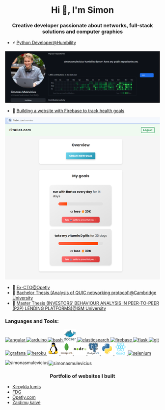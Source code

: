 <h1 align="center">Hi 👋, I'm Simon</h1>
<h3 align="center">Creative developer passionate about networks, full-stack solutions and computer graphics</h3>

- ⚡ [Python Developer@Humbility](https://github.com/simonasmulevicius-humbility)
<p align="center">
  <a href="https://github.com/simonasmulevicius-humbility">
    <img src="./photos/work_on_other_accounts.png" width="1200" title="my commit streak at Humbility">
  </a>
</p>

- 🥦 [Building a website with Firebase to track health goals](https://fitabet.com/)
<p align="center">
  <a href="https://fitabet.com/">
    <img src="./photos/fitabet_com.png" width="600" title="my Firebase website">
  </a>
</p>

- 🐶 [Ex-CTO@Opetly](https://github.com/Opetly)
- 📙 [Bachelor Thesis (Analysis of QUIC networking protocol)@Cambridge University](https://github.com/simonasmulevicius/Part-II-Dissertation-document-sm2354)
- 📘 [Master Thesis (INVESTORS’ BEHAVIOUR ANALYSIS IN PEER-TO-PEER (P2P) LENDING PLATFORMS)@ISM University](./master_thesis.pdf)

<h3 align="left">Languages and Tools:</h3>
<p align="left"> <a href="https://angular.io" target="_blank" rel="noreferrer"> <img src="https://angular.io/assets/images/logos/angular/angular.svg" alt="angular" width="40" height="40"/> </a> <a href="https://www.arduino.cc/" target="_blank" rel="noreferrer"> <img src="https://cdn.worldvectorlogo.com/logos/arduino-1.svg" alt="arduino" width="40" height="40"/> </a> <a href="https://www.gnu.org/software/bash/" target="_blank" rel="noreferrer"> <img src="https://www.vectorlogo.zone/logos/gnu_bash/gnu_bash-icon.svg" alt="bash" width="40" height="40"/> </a> <a href="https://www.docker.com/" target="_blank" rel="noreferrer"> <img src="https://raw.githubusercontent.com/devicons/devicon/master/icons/docker/docker-original-wordmark.svg" alt="docker" width="40" height="40"/> </a> <a href="https://www.elastic.co" target="_blank" rel="noreferrer"> <img src="https://www.vectorlogo.zone/logos/elastic/elastic-icon.svg" alt="elasticsearch" width="40" height="40"/> </a> <a href="https://firebase.google.com/" target="_blank" rel="noreferrer"> <img src="https://www.vectorlogo.zone/logos/firebase/firebase-icon.svg" alt="firebase" width="40" height="40"/> </a> <a href="https://flask.palletsprojects.com/" target="_blank" rel="noreferrer"> <img src="https://www.vectorlogo.zone/logos/pocoo_flask/pocoo_flask-icon.svg" alt="flask" width="40" height="40"/> </a> <a href="https://git-scm.com/" target="_blank" rel="noreferrer"> <img src="https://www.vectorlogo.zone/logos/git-scm/git-scm-icon.svg" alt="git" width="40" height="40"/> </a> <a href="https://grafana.com" target="_blank" rel="noreferrer"> <img src="https://www.vectorlogo.zone/logos/grafana/grafana-icon.svg" alt="grafana" width="40" height="40"/> </a> <a href="https://heroku.com" target="_blank" rel="noreferrer"> <img src="https://www.vectorlogo.zone/logos/heroku/heroku-icon.svg" alt="heroku" width="40" height="40"/> </a> <a href="https://www.linux.org/" target="_blank" rel="noreferrer"> <img src="https://raw.githubusercontent.com/devicons/devicon/master/icons/linux/linux-original.svg" alt="linux" width="40" height="40"/> </a> <a href="https://www.mongodb.com/" target="_blank" rel="noreferrer"> <img src="https://raw.githubusercontent.com/devicons/devicon/master/icons/mongodb/mongodb-original-wordmark.svg" alt="mongodb" width="40" height="40"/> </a> <a href="https://nodejs.org" target="_blank" rel="noreferrer"> <img src="https://raw.githubusercontent.com/devicons/devicon/master/icons/nodejs/nodejs-original-wordmark.svg" alt="nodejs" width="40" height="40"/> </a> <a href="https://www.postgresql.org" target="_blank" rel="noreferrer"> <img src="https://raw.githubusercontent.com/devicons/devicon/master/icons/postgresql/postgresql-original-wordmark.svg" alt="postgresql" width="40" height="40"/> </a> <a href="https://www.python.org" target="_blank" rel="noreferrer"> <img src="https://raw.githubusercontent.com/devicons/devicon/master/icons/python/python-original.svg" alt="python" width="40" height="40"/> </a> <a href="https://reactjs.org/" target="_blank" rel="noreferrer"> <img src="https://raw.githubusercontent.com/devicons/devicon/master/icons/react/react-original-wordmark.svg" alt="react" width="40" height="40"/> </a> <a href="https://www.selenium.dev" target="_blank" rel="noreferrer"> <img src="https://raw.githubusercontent.com/detain/svg-logos/780f25886640cef088af994181646db2f6b1a3f8/svg/selenium-logo.svg" alt="selenium" width="40" height="40"/> </a> </p>

<p><img align="left" src="https://github-readme-stats.vercel.app/api/top-langs?username=simonasmulevicius&show_icons=true&locale=en&layout=compact" alt="simonasmulevicius" /></p>

<p><img align="center" src="https://github-readme-streak-stats.herokuapp.com/?user=simonasmulevicius&" alt="simonasmulevicius" /></p>

<h3 align="center">Portfolio of websites I built</h3>

- [Kirpykla lumis](https://kirpyklalumis.lt/)
- [FDG](https://fdg.lt/)
- [Opetly.com](opetly.com)
- [Žaidimų kalvė](https://zaidimukalve.lt/)
